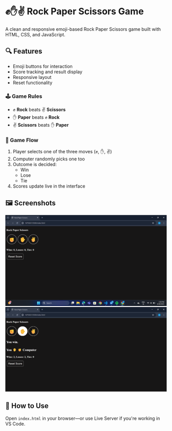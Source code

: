 # ✊✋✌️ Rock Paper Scissors Game

A clean and responsive emoji-based Rock Paper Scissors game built with HTML, CSS, and JavaScript.

## 🔍 Features
- Emoji buttons for interaction
- Score tracking and result display
- Responsive layout
- Reset functionality

### 🕹️ Game Rules

- ✊ **Rock** beats ✌️ **Scissors**
- ✋ **Paper** beats ✊ **Rock**
- ✌️ **Scissors** beats ✋ **Paper**

### 🔁 Game Flow
1. Player selects one of the three moves (✊, ✋, ✌️)
2. Computer randomly picks one too
3. Outcome is decided:
   - Win
   - Lose
   - Tie
4. Scores update live in the interface

## 🖼️ Screenshots
![Gameplay](Images/rps1.png)
![Gameplay](Images/rps2.png)


## 🚀 How to Use
Open `index.html` in your browser—or use Live Server if you're working in VS Code.


